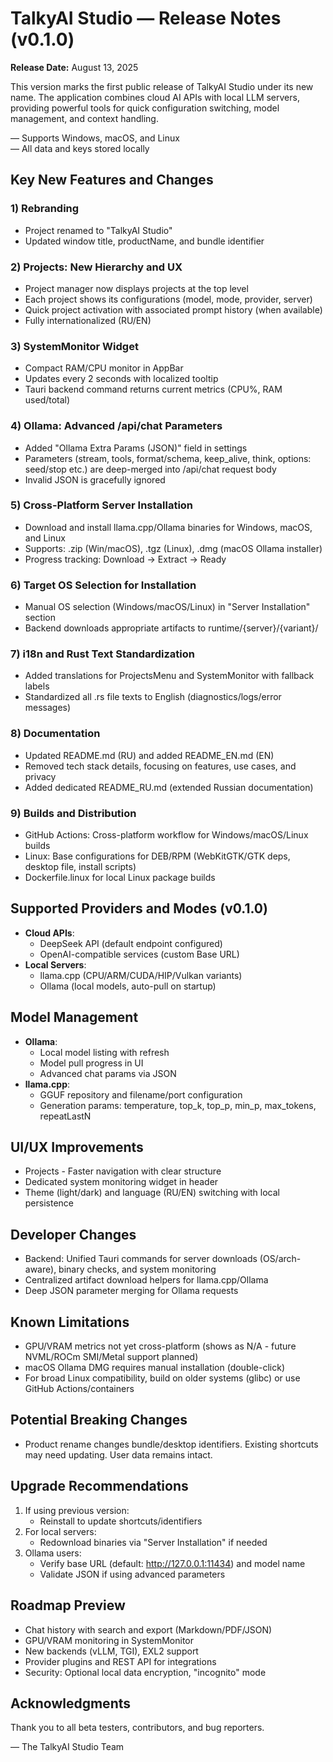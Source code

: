 # TalkyAI Studio — Release Notes (v0.1.0)

**Release Date:** August 13, 2025

This version marks the first public release of TalkyAI Studio under its new name. The application combines cloud AI APIs with local LLM servers, providing powerful tools for quick configuration switching, model management, and context handling.

— Supports Windows, macOS, and Linux  
— All data and keys stored locally

## Key New Features and Changes

### 1) Rebranding
- Project renamed to "TalkyAI Studio"
- Updated window title, productName, and bundle identifier

### 2) Projects: New Hierarchy and UX
- Project manager now displays projects at the top level
- Each project shows its configurations (model, mode, provider, server)
- Quick project activation with associated prompt history (when available)
- Fully internationalized (RU/EN)

### 3) SystemMonitor Widget
- Compact RAM/CPU monitor in AppBar
- Updates every 2 seconds with localized tooltip
- Tauri backend command returns current metrics (CPU%, RAM used/total)

### 4) Ollama: Advanced /api/chat Parameters
- Added "Ollama Extra Params (JSON)" field in settings
- Parameters (stream, tools, format/schema, keep_alive, think, options: seed/stop etc.) are deep-merged into /api/chat request body
- Invalid JSON is gracefully ignored

### 5) Cross-Platform Server Installation
- Download and install llama.cpp/Ollama binaries for Windows, macOS, and Linux
- Supports: .zip (Win/macOS), .tgz (Linux), .dmg (macOS Ollama installer)
- Progress tracking: Download → Extract → Ready

### 6) Target OS Selection for Installation
- Manual OS selection (Windows/macOS/Linux) in "Server Installation" section
- Backend downloads appropriate artifacts to runtime/{server}/{variant}/

### 7) i18n and Rust Text Standardization
- Added translations for ProjectsMenu and SystemMonitor with fallback labels
- Standardized all .rs file texts to English (diagnostics/logs/error messages)

### 8) Documentation
- Updated README.md (RU) and added README_EN.md (EN)
- Removed tech stack details, focusing on features, use cases, and privacy
- Added dedicated README_RU.md (extended Russian documentation)

### 9) Builds and Distribution
- GitHub Actions: Cross-platform workflow for Windows/macOS/Linux builds
- Linux: Base configurations for DEB/RPM (WebKitGTK/GTK deps, desktop file, install scripts)
- Dockerfile.linux for local Linux package builds

## Supported Providers and Modes (v0.1.0)
- **Cloud APIs**:
    - DeepSeek API (default endpoint configured)
    - OpenAI-compatible services (custom Base URL)
- **Local Servers**:
    - llama.cpp (CPU/ARM/CUDA/HIP/Vulkan variants)
    - Ollama (local models, auto-pull on startup)

## Model Management
- **Ollama**:
    - Local model listing with refresh
    - Model pull progress in UI
    - Advanced chat params via JSON
- **llama.cpp**:
    - GGUF repository and filename/port configuration
    - Generation params: temperature, top_k, top_p, min_p, max_tokens, repeatLastN

## UI/UX Improvements
- Projects - Faster navigation with clear structure
- Dedicated system monitoring widget in header
- Theme (light/dark) and language (RU/EN) switching with local persistence

## Developer Changes
- Backend: Unified Tauri commands for server downloads (OS/arch-aware), binary checks, and system monitoring
- Centralized artifact download helpers for llama.cpp/Ollama
- Deep JSON parameter merging for Ollama requests

## Known Limitations
- GPU/VRAM metrics not yet cross-platform (shows as N/A - future NVML/ROCm SMI/Metal support planned)
- macOS Ollama DMG requires manual installation (double-click)
- For broad Linux compatibility, build on older systems (glibc) or use GitHub Actions/containers

## Potential Breaking Changes
- Product rename changes bundle/desktop identifiers. Existing shortcuts may need updating. User data remains intact.

## Upgrade Recommendations
1. If using previous version:
    - Reinstall to update shortcuts/identifiers
2. For local servers:
    - Redownload binaries via "Server Installation" if needed
3. Ollama users:
    - Verify base URL (default: http://127.0.0.1:11434) and model name
    - Validate JSON if using advanced parameters

## Roadmap Preview
- Chat history with search and export (Markdown/PDF/JSON)
- GPU/VRAM monitoring in SystemMonitor
- New backends (vLLM, TGI), EXL2 support
- Provider plugins and REST API for integrations
- Security: Optional local data encryption, "incognito" mode

## Acknowledgments
Thank you to all beta testers, contributors, and bug reporters.

— The TalkyAI Studio Team